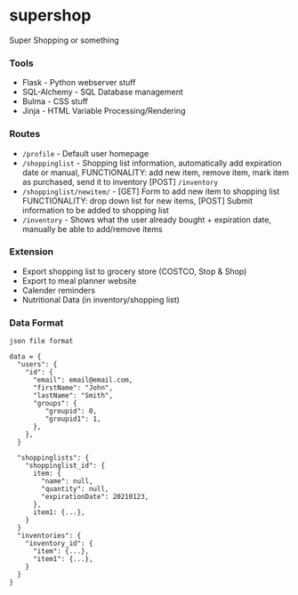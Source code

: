 # supershop
Super Shopping or something

### Tools
- Flask - Python webserver stuff
- SQL-Alchemy - SQL Database management
- Bulma - CSS stuff
- Jinja - HTML Variable Processing/Rendering

### Routes
- `/profile` - Default user homepage
- `/shoppinglist` - Shopping list information, automatically add expiration date or manual, FUNCTIONALITY: add new item, remove item, mark item as purchased, send it to inventory [POST] `/inventory`
- `/shoppinglist/newitem/` - [GET] Form to add new item to shopping list FUNCTIONALITY: drop down list for new items, [POST] Submit information to be added to shopping list
- `/inventory` - Shows what the user already bought + expiration date, manually be able to add/remove items 

### Extension
- Export shopping list to grocery store (COSTCO, Stop & Shop)
- Export to meal planner website
- Calender reminders
- Nutritional Data (in inventory/shopping list)

### Data Format
```
json file format

data = {
  "users": {
    "id": {
      "email": email@email.com,
      "firstName": "John",
      "lastName": "Smith",
      "groups": {
         "groupid": 0,
         "groupid1": 1,
      },
    },
  }

  "shoppinglists": {
    "shoppinglist_id": {
      item: {
        "name": null,
        "quantity": null,
        "expirationDate": 20210123,
      },
      item1: {...},
    }
  }
  "inventories": {
    "inventory_id": {
      "item": {...},
      "item1": {...},
    }
  }
}
```
